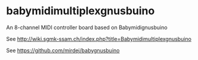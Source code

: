 babymidimultiplexgnusbuino
==========================

An 8-channel MIDI controller board based on Babymidignusbuino

See http://wiki.sgmk-ssam.ch/index.php?title=Babymidimultiplexgnusbuino

See https://github.com/mirdej/babygnusbuino

